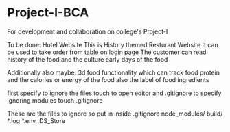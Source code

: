 # Project-I-BCA
For development and collaboration on college's Project-I

To be done:
Hotel Website
This is History themed Resturant Website
It can be used to take order from table on login page 
The customer can read history of the food and the culture early days of the food 

Additionally also maybe:
3d food functionality which can track food protein and the calories or energy of the food
also the label of food ingredients







first specify to ignore the files touch to open editor and .gitignore to specify ignoring modules
touch .gitignore

These are the files to ignore so put in inside .gitignore
node_modules/
build/
*.log
*.env
.DS_Store


